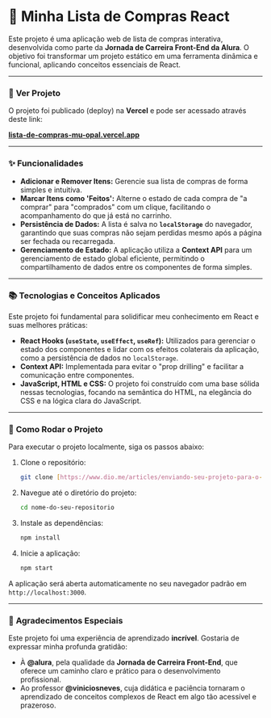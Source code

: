 # 🛒 Minha Lista de Compras React

Este projeto é uma aplicação web de lista de compras interativa, desenvolvida como parte da **Jornada de Carreira Front-End da Alura**. O objetivo foi transformar um projeto estático em uma ferramenta dinâmica e funcional, aplicando conceitos essenciais de React.

---
### 🚀 **Ver Projeto**

O projeto foi publicado (deploy) na **Vercel** e pode ser acessado através deste link:

**[lista-de-compras-mu-opal.vercel.app](https://lista-de-compras-mu-opal.vercel.app/)**

---
### ✨ **Funcionalidades**

-   **Adicionar e Remover Itens:** Gerencie sua lista de compras de forma simples e intuitiva.
-   **Marcar Itens como 'Feitos':** Alterne o estado de cada compra de "a comprar" para "comprados" com um clique, facilitando o acompanhamento do que já está no carrinho.
-   **Persistência de Dados:** A lista é salva no **`localStorage`** do navegador, garantindo que suas compras não sejam perdidas mesmo após a página ser fechada ou recarregada.
-   **Gerenciamento de Estado:** A aplicação utiliza a **Context API** para um gerenciamento de estado global eficiente, permitindo o compartilhamento de dados entre os componentes de forma simples.

---

### 📚 **Tecnologias e Conceitos Aplicados**

Este projeto foi fundamental para solidificar meu conhecimento em React e suas melhores práticas:

-   **React Hooks (`useState`, `useEffect`, `useRef`):** Utilizados para gerenciar o estado dos componentes e lidar com os efeitos colaterais da aplicação, como a persistência de dados no `localStorage`.
-   **Context API:** Implementada para evitar o "prop drilling" e facilitar a comunicação entre componentes.
-   **JavaScript, HTML e CSS:** O projeto foi construído com uma base sólida nessas tecnologias, focando na semântica do HTML, na elegância do CSS e na lógica clara do JavaScript.

---

### 🚀 **Como Rodar o Projeto**

Para executar o projeto localmente, siga os passos abaixo:

1.  Clone o repositório:
    ```bash
    git clone [https://www.dio.me/articles/enviando-seu-projeto-para-o-github](https://www.dio.me/articles/enviando-seu-projeto-para-o-github)
    ```
2.  Navegue até o diretório do projeto:
    ```bash
    cd nome-do-seu-repositorio
    ```
3.  Instale as dependências:
    ```bash
    npm install
    ```
4.  Inicie a aplicação:
    ```bash
    npm start
    ```

A aplicação será aberta automaticamente no seu navegador padrão em `http://localhost:3000`.

---

### 🙏 **Agradecimentos Especiais**

Este projeto foi uma experiência de aprendizado **incrível**. Gostaria de expressar minha profunda gratidão:

-   À **@alura**, pela qualidade da **Jornada de Carreira Front-End**, que oferece um caminho claro e prático para o desenvolvimento profissional.
-   Ao professor **@viniciosneves**, cuja didática e paciência tornaram o aprendizado de conceitos complexos de React em algo tão acessível e prazeroso.

